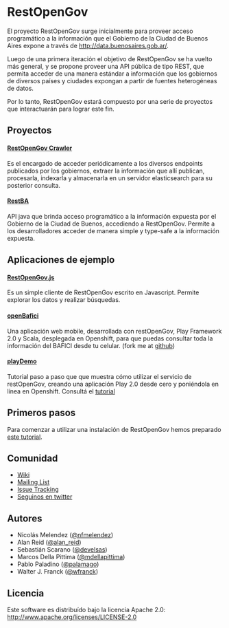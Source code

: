 RestOpenGov
===========

El proyecto RestOpenGov surge inicialmente para proveer acceso programático a la información que el Gobierno de la Ciudad de Buenos Aires expone a través de http://data.buenosaires.gob.ar/.

Luego de una primera iteración el objetivo de RestOpenGov se ha vuelto más general, y se propone proveer una API pública de tipo REST, que permita acceder de una manera estándar a información que los gobiernos de diversos países y ciudades expongan a partir de fuentes heterogéneas de datos.

Por lo tanto, RestOpenGov estará compuesto por una serie de proyectos que interactuarán para lograr este fin.

## Proyectos

#### [RestOpenGov Crawler](https://github.com/RestOpenGov/RestOpenGov/tree/master/crawler)
Es el encargado de acceder periódicamente a los diversos endpoints publicados por los gobiernos, extraer la información que allí publican, procesarla, indexarla y almacenarla en un servidor elasticsearch para su posterior consulta.

#### [RestBA](https://github.com/RestOpenGov/RestOpenGov/tree/master/RestBA)
API java que brinda acceso programático a la información expuesta por el Gobierno de la Ciudad de Buenos, accediendo a RestOpenGov. Permite a los desarrolladores acceder de manera simple y type-safe a la información expuesta.

## Aplicaciones de ejemplo

#### [RestOpenGov.js](https://github.com/RestOpenGov/RestOpenGov/tree/master/RestOpenGov.js)
Es un simple cliente de RestOpenGov escrito en Javascript. Permite explorar los datos y realizar búsquedas.

#### [openBafici](https://openbafici-rog.rhcloud.com/) 
Una aplicación web mobile, desarrollada con restOpenGov, Play Framework 2.0 y Scala, desplegada en Openshift, para que puedas consultar toda la información del BAFICI desde tu celular. (fork me at [github](https://github.com/RestOpenGov/RestOpenGov/tree/master/openBafici))

#### [playDemo](https://playdemo-rog.rhcloud.com/) 
Tutorial paso a paso que que muestra cómo utilizar el servicio de restOpenGov, creando una aplicación Play 2.0 desde cero y poniéndola en línea en Openshift. Consultá el [tutorial](https://github.com/RestOpenGov/RestOpenGov/blob/master/playdemo/README.md)

## Primeros pasos
Para comenzar a utilizar una instalación de RestOpenGov hemos preparado [este tutorial](https://github.com/RestOpenGov/RestOpenGov/wiki/Primeros-pasos).

## Comunidad
* [Wiki](https://github.com/RestOpenGov/RestOpenGov/wiki)
* [Mailing List](http://groups.google.com/group/restopengov)
* [Issue Tracking](https://github.com/RestOpenGov/RestOpenGov/issues)
* [Seguinos en twitter](https://twitter.com/#!/RestOpenGov)

## Autores
* Nicolás Melendez ([@nfmelendez](http://twitter.com/nfmelendez))
* Alan Reid ([@alan_reid](http://twitter.com/alan_reid))
* Sebastián Scarano ([@develsas](http://twitter.com/develsas))
* Marcos Della Pittima ([@mdellapittima](http://twitter.com/mdellapittima))
* Pablo Paladino ([@palamago](http://twitter.com/palamago))
* Walter J. Franck ([@wfranck](http://twitter.com/wfranck))

## Licencia
Este software es distribuído bajo la licencia Apache 2.0: http://www.apache.org/licenses/LICENSE-2.0

